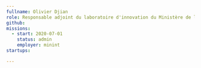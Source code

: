 ```yaml
---
fullname: Olivier Djian
role: Responsable adjoint du laboratoire d'innovation du Ministère de l'Intérieur
github: 
missions:
  - start: 2020-07-01
    status: admin
    employer: minint
startups:

---
```

